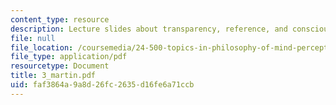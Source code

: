 ```yaml
---
content_type: resource
description: Lecture slides about transparency, reference, and consciousness.
file: null
file_location: /coursemedia/24-500-topics-in-philosophy-of-mind-perceptual-experience-spring-2007/faf3864a9a8d26fc2635d16fe6a71ccb_3_martin.pdf
file_type: application/pdf
resourcetype: Document
title: 3_martin.pdf
uid: faf3864a-9a8d-26fc-2635-d16fe6a71ccb
---
```

